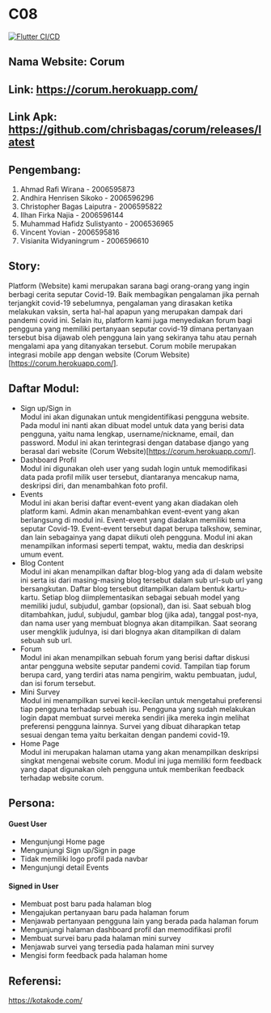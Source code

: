 # C08
[![Flutter CI/CD](https://github.com/chrisbagas/corum/actions/workflows/main.yml/badge.svg)](https://github.com/chrisbagas/corum/actions/workflows/main.yml)
## Nama Website: Corum
## Link: https://corum.herokuapp.com/ 
## Link Apk: https://github.com/chrisbagas/corum/releases/latest
## Pengembang:
1. Ahmad Rafi Wirana - 2006595873
2. Andhira Henrisen Sikoko - 2006596296
3. Christopher Bagas Laiputra - 2006595822
4. Ilhan Firka Najia - 2006596144
5. Muhammad Hafidz Sulistyanto - 2006536965
6. Vincent Yovian - 2006595816
7. Visianita Widyaningrum - 2006596610
## Story:
Platform (Website) kami merupakan sarana bagi orang-orang yang ingin berbagi cerita seputar Covid-19. Baik membagikan pengalaman jika pernah terjangkit covid-19 sebelumnya, pengalaman yang dirasakan ketika melakukan vaksin, serta hal-hal apapun yang merupakan dampak dari pandemi covid ini. Selain itu, platform kami juga menyediakan forum bagi pengguna yang memiliki pertanyaan seputar covid-19 dimana pertanyaan tersebut bisa dijawab oleh pengguna lain yang sekiranya tahu atau pernah mengalami apa yang ditanyakan tersebut. Corum mobile merupakan integrasi mobile app dengan website (Corum Website)[https://corum.herokuapp.com/].
## Daftar Modul:
- Sign up/Sign in<br>
Modul ini akan digunakan untuk mengidentifikasi pengguna website. Pada modul ini nanti akan dibuat model untuk data yang berisi data pengguna, yaitu nama lengkap, username/nickname, email, dan password. Modul ini akan terintegrasi dengan database django yang berasal
dari website (Corum Website)[https://corum.herokuapp.com/].
- Dashboard Profil<br>
Modul ini digunakan oleh user yang sudah login untuk memodifikasi data pada profil milik user tersebut, diantaranya mencakup nama, deskripsi diri, dan menambahkan foto profil.
- Events<br>
Modul ini akan berisi daftar event-event yang akan diadakan oleh platform kami. Admin akan menambahkan event-event yang akan berlangsung di modul ini. Event-event yang diadakan memiliki tema seputar Covid-19. Event-event tersebut dapat berupa talkshow, seminar, dan lain sebagainya yang dapat diikuti oleh pengguna. Modul ini akan menampilkan informasi seperti tempat, waktu, media dan deskripsi umum event.
- Blog Content<br>
Modul ini akan menampilkan daftar blog-blog yang ada di dalam website ini serta isi dari masing-masing blog tersebut dalam sub url-sub url yang bersangkutan. Daftar blog tersebut ditampilkan dalam bentuk kartu-kartu. Setiap blog diimplementasikan sebagai sebuah model yang memiliki judul, subjudul, gambar (opsional), dan isi. Saat sebuah blog ditambahkan, judul, subjudul, gambar blog (jika ada), tanggal post-nya, dan nama user yang membuat blognya akan ditampilkan. Saat seorang user mengklik judulnya, isi dari blognya akan ditampilkan di dalam sebuah sub url.
- Forum<br>
Modul ini akan menampilkan sebuah forum yang berisi daftar diskusi antar pengguna website seputar pandemi covid. Tampilan tiap forum berupa card, yang terdiri atas nama pengirim, waktu pembuatan, judul, dan isi forum tersebut.
- Mini Survey<br>
Modul ini menampilkan survei kecil-kecilan untuk mengetahui preferensi tiap pengguna terhadap sebuah isu. Pengguna yang sudah melakukan login dapat membuat survei mereka sendiri jika mereka ingin melihat preferensi pengguna lainnya. Survei yang dibuat diharapkan tetap sesuai dengan tema yaitu berkaitan dengan pandemi covid-19.
- Home Page<br>
Modul ini merupakan halaman utama yang akan menampilkan deskripsi singkat mengenai website corum. Modul ini juga memiliki form feedback yang dapat digunakan oleh pengguna untuk memberikan feedback terhadap website corum.
## Persona:
#### Guest User
- Mengunjungi Home page
- Mengunjungi Sign up/Sign in page
- Tidak memiliki logo profil pada navbar
- Mengunjungi detail Events
#### Signed in User
- Membuat post baru pada halaman blog
- Mengajukan pertanyaan baru pada halaman forum
- Menjawab pertanyaan pengguna lain yang berada pada halaman forum
- Mengunjungi halaman dashboard profil dan memodifikasi profil 
- Membuat survei baru pada halaman mini survey
- Menjawab survei yang tersedia pada halaman mini survey
- Mengisi form feedback pada halaman home
## Referensi:
https://kotakode.com/
